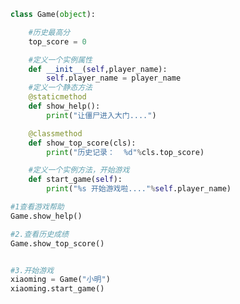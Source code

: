 
<BlogInfo title="17.方法的综合案例" author="白日梦想猿" pv=0 read_times=0 pre_cost_time=0分25秒 category="面向对象的特性" tag_list="['面向对象的特性']" create_time="2020.03.09 15:32:35" update_time="2020.03.09 19:34:03" />

```python
class Game(object):

    #历史最高分
    top_score = 0

    #定义一个实例属性
    def __init__(self,player_name):
        self.player_name = player_name
    #定义一个静态方法
    @staticmethod
    def show_help():
        print("让僵尸进入大门....")

    @classmethod
    def show_top_score(cls):
        print("历史记录：  %d"%cls.top_score)

    #定义一个实例方法，开始游戏
    def start_game(self):
        print("%s 开始游戏啦...."%self.player_name)

#1查看游戏帮助
Game.show_help()

#2.查看历史成绩
Game.show_top_score()


#3.开始游戏
xiaoming = Game("小明")
xiaoming.start_game()
```
